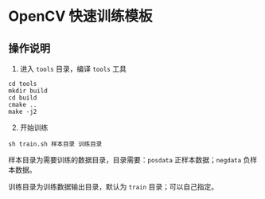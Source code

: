 # OpenCV 快速训练模板

## 操作说明

1. 进入 `tools` 目录，编译 `tools` 工具
```shell
cd tools
mkdir build
cd build
cmake ..
make -j2
```

2. 开始训练
```shell
sh train.sh 样本目录 训练目录
```

样本目录为需要训练的数据目录，目录需要：`posdata` 正样本数据；`negdata` 负样本数据。

训练目录为训练数据输出目录，默认为 `train` 目录；可以自己指定。

